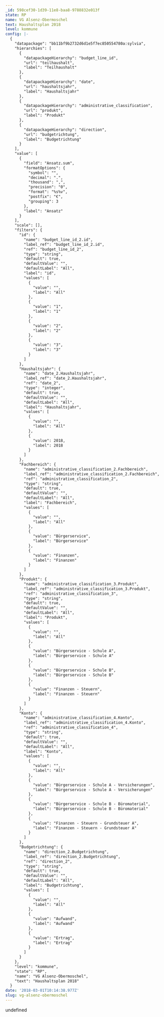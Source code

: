 ```yaml
---
_id: 598cef30-1d39-11e8-baa8-9788832e013f
state: RP
name: VG Alsenz-Obermoschel
text: Haushaltsplan 2018
level: kommune
config: |-
  {
    "datapackage": "bb11bf9b2732d6d1e5f7ec850554780a:sylvia",
    "hierarchies": [
      {
        "datapackageHierarchy": "budget_line_id",
        "url": "teilhaushalt",
        "label": "Teilhaushalt"
      },
      {
        "datapackageHierarchy": "date",
        "url": "haushaltsjahr",
        "label": "Haushaltsjahr"
      },
      {
        "datapackageHierarchy": "administrative_classification",
        "url": "produkt",
        "label": "Produkt"
      },
      {
        "datapackageHierarchy": "direction",
        "url": "budgetrichtung",
        "label": "Budgetrichtung"
      }
    ],
    "value": [
      {
        "field": "Ansatz.sum",
        "formatOptions": {
          "symbol": "",
          "decimal": ".",
          "thousand": ",",
          "precision": "0",
          "format": "%s%v",
          "postfix": "€",
          "grouping": 3
        },
        "label": "Ansatz"
      }
    ],
    "scale": [],
    "filters": {
      "id": {
        "name": "budget_line_id_2.id",
        "label_ref": "budget_line_id_2.id",
        "ref": "budget_line_id_2",
        "type": "string",
        "default": true,
        "defaultValue": "",
        "defaultLabel": "All",
        "label": "id",
        "values": [
          {
            "value": "",
            "label": "All"
          },
          {
            "value": "1",
            "label": "1"
          },
          {
            "value": "2",
            "label": "2"
          },
          {
            "value": "3",
            "label": "3"
          }
        ]
      },
      "Haushaltsjahr": {
        "name": "date_2.Haushaltsjahr",
        "label_ref": "date_2.Haushaltsjahr",
        "ref": "date_2",
        "type": "integer",
        "default": true,
        "defaultValue": "",
        "defaultLabel": "All",
        "label": "Haushaltsjahr",
        "values": [
          {
            "value": "",
            "label": "All"
          },
          {
            "value": 2018,
            "label": 2018
          }
        ]
      },
      "Fachbereich": {
        "name": "administrative_classification_2.Fachbereich",
        "label_ref": "administrative_classification_2.Fachbereich",
        "ref": "administrative_classification_2",
        "type": "string",
        "default": true,
        "defaultValue": "",
        "defaultLabel": "All",
        "label": "Fachbereich",
        "values": [
          {
            "value": "",
            "label": "All"
          },
          {
            "value": "Bürgerservice",
            "label": "Bürgerservice"
          },
          {
            "value": "Finanzen",
            "label": "Finanzen"
          }
        ]
      },
      "Produkt": {
        "name": "administrative_classification_3.Produkt",
        "label_ref": "administrative_classification_3.Produkt",
        "ref": "administrative_classification_3",
        "type": "string",
        "default": true,
        "defaultValue": "",
        "defaultLabel": "All",
        "label": "Produkt",
        "values": [
          {
            "value": "",
            "label": "All"
          },
          {
            "value": "Bürgerservice - Schule A",
            "label": "Bürgerservice - Schule A"
          },
          {
            "value": "Bürgerservice - Schule B",
            "label": "Bürgerservice - Schule B"
          },
          {
            "value": "Finanzen - Steuern",
            "label": "Finanzen - Steuern"
          }
        ]
      },
      "Konto": {
        "name": "administrative_classification_4.Konto",
        "label_ref": "administrative_classification_4.Konto",
        "ref": "administrative_classification_4",
        "type": "string",
        "default": true,
        "defaultValue": "",
        "defaultLabel": "All",
        "label": "Konto",
        "values": [
          {
            "value": "",
            "label": "All"
          },
          {
            "value": "Bürgerservice - Schule A - Versicherungen",
            "label": "Bürgerservice - Schule A - Versicherungen"
          },
          {
            "value": "Bürgerservice - Schule B - Büromaterial",
            "label": "Bürgerservice - Schule B - Büromaterial"
          },
          {
            "value": "Finanzen - Steuern - Grundsteuer A",
            "label": "Finanzen - Steuern - Grundsteuer A"
          }
        ]
      },
      "Budgetrichtung": {
        "name": "direction_2.Budgetrichtung",
        "label_ref": "direction_2.Budgetrichtung",
        "ref": "direction_2",
        "type": "string",
        "default": true,
        "defaultValue": "",
        "defaultLabel": "All",
        "label": "Budgetrichtung",
        "values": [
          {
            "value": "",
            "label": "All"
          },
          {
            "value": "Aufwand",
            "label": "Aufwand"
          },
          {
            "value": "Ertrag",
            "label": "Ertrag"
          }
        ]
      }
    },
    "level": "kommune",
    "state": "RP",
    "name": "VG Alsenz-Obermoschel",
    "text": "Haushaltsplan 2018"
  }
date: '2018-03-01T10:14:38.977Z'
slug: vg-alsenz-obermoschel
---
```

undefined

